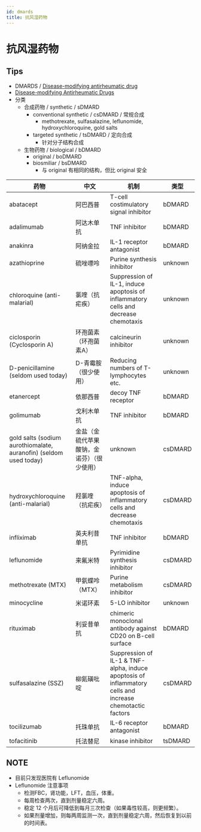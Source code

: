 ```yaml
---
id: dmards
title: 抗风湿药物
---
```


# 抗风湿药物

## Tips
* DMARDS / [Disease-modifying antirheumatic drug](https://en.wikipedia.org/wiki/Disease-modifying_antirheumatic_drug)
* [Disease-modifying Antirheumatic Drugs](https://patient.info/doctor/disease-modifying-antirheumatic-drugs-dmards-pro)
* 分类
  * 合成药物 / synthetic / sDMARD
    * conventional synthetic / csDMARD / 常规合成
      * methotrexate, sulfasalazine, leflunomide, hydroxychloroquine, gold salts
    * targeted synthetic / tsDMARD / 定向合成
      * 针对分子结构合成
  * 生物药物 / biological / bDMARD
    * original / boDMARD
    * biosmiliar / bsDMARD
      * 与 original 有相同的结构，但比 original 安全


药物 | 中文 | 机制 | 类型
----|----|----|----
abatacept   | 阿巴西普    |    T-cell costimulatory signal inhibitor    |    bDMARD
adalimumab  | 阿达木单抗   |    TNF inhibitor    |    bDMARD
anakinra    | 阿纳金拉 |    IL-1 receptor antagonist    |    bDMARD
azathioprine| 硫唑嘌呤    |    Purine synthesis inhibitor    |    unknown
chloroquine (anti-malarial)         | 氯喹（抗疟疾）   |    Suppression of IL-1, induce apoptosis of inflammatory cells and decrease chemotaxis    |    unknown
ciclosporin (Cyclosporin A)         | 环孢菌素（环孢菌素A）    |    calcineurin inhibitor    |    unknown
D-penicillamine (seldom used today) | D-青霉胺（很少使用）    |    Reducing numbers of T-lymphocytes etc.    |    unknown
etanercept  | 依那西普 |    decoy TNF receptor    |    bDMARD
golimumab   | 戈利木单抗 |    TNF inhibitor    |    bDMARD
gold salts (sodium aurothiomalate, auranofin) (seldom used today) | 金盐（金硫代苹果酸钠，金诺芬）（很少使用）    |    unknown    |    csDMARD
hydroxychloroquine (anti-malarial)  | 羟氯喹（抗疟疾）    |    TNF-alpha, induce apoptosis of inflammatory cells and decrease chemotaxis    |    csDMARD
infliximab  | 英夫利昔单抗 |    TNF inhibitor    |    bDMARD
leflunomide | 来氟米特   |    Pyrimidine synthesis inhibitor    |    csDMARD
methotrexate (MTX)  | 甲氨蝶呤（MTX）    |    Purine metabolism inhibitor    |    csDMARD
minocycline | 米诺环素    |    5-LO inhibitor    |    unknown
rituximab   | 利妥昔单抗 |    chimeric monoclonal antibody against CD20 on B-cell surface    |    bDMARD
sulfasalazine (SSZ) | 柳氮磺吡啶    |    Suppression of IL-1 & TNF-alpha, induce apoptosis of inflammatory cells and increase chemotactic factors    |    csDMARD
tocilizumab | 托珠单抗    |    IL-6 receptor antagonist    |    bDMARD
tofacitinib | 托法替尼    |    kinase inhibitor    |    tsDMARD

## NOTE
* 目前只发现医院有 Leflunomide
* Leflunomide 注意事项
  * 检测FBC，肾功能，LFT，血压，体重。
  * 每周检查两次，直到剂量稳定六周。
  * 稳定 12 个月后可降低到每月三次检查（如果毒性较高，则更频繁）。
  * 如果剂量增加，则每两周监测一次，直到剂量稳定六周，然后恢复到以前的时间表。
